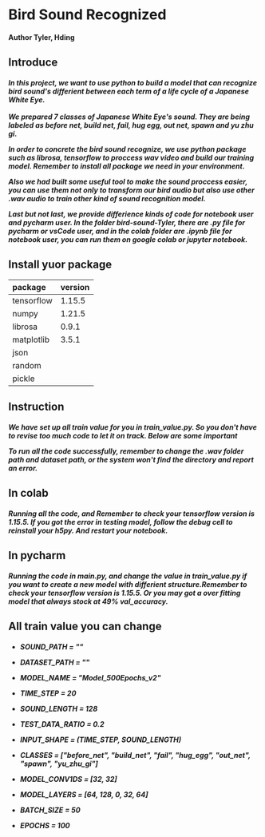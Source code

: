 # Bird Sound Recognized
#### Author Tyler, Hding
##
## Introduce
<h5/>
In this project, we want to use python to build a model that can recognize bird sound's differient between each term of a life cycle of a
Japanese White Eye.
<br />
<br />
We prepared 7 classes of Japanese White Eye's sound.
They are being labeled as before net, build net, fail, hug egg, out net, spawn and yu zhu gi.<br />

In order to concrete the bird sound recognize, we use python package such as librosa, tensorflow to proccess wav video and build our training model. Remember to install all package we need in your environment.<br />

Also we had built some useful tool to make the sound proccess easier,
you can use them not only to transform our bird audio but also use other .wav audio to train other kind of sound recognition model.<br />

Last but not last, we provide differience kinds of code for notebook user and pycharm user. In the folder bird-sound-Tyler, there are .py file for pycharm or vsCode user, and in the colab folder are .ipynb file for notebook user, you can run them on google colab or jupyter notebook.


## Install yuor package

|package|version|
|:----- |:--- |
|tensorflow|1.15.5|
|numpy|1.21.5|
|librosa|0.9.1|
|matplotlib|3.5.1|
|json||
|random||
|pickle||

## Instruction

<h5>
We have set up all train value for you in train_value.py. So you don't have to revise too much code to let it on track.
Below are some important  

To run all the code successfully, remember to change the .wav folder path and dataset path, or the system won't find the directory and report an error.

## In colab

<h5>
Running all the code, and Remember to check your tensorflow version is 1.15.5.
If you got the error in testing model, follow the debug cell to reinstall your h5py. And restart your notebook.

## In pycharm

<h5>
Running the code in main.py, and change the value in train_value.py if you want to create a new model with differient structure.Remember to check your tensorflow version is 1.15.5. Or you may got a over fitting model that always stock at 49% val_accuracy.


## All train value you can change
<h5>

* SOUND_PATH = ""
* DATASET_PATH = ""
* MODEL_NAME = "Model_500Epochs_v2"
* TIME_STEP = 20
* SOUND_LENGTH = 128
* TEST_DATA_RATIO = 0.2
* INPUT_SHAPE = (TIME_STEP, SOUND_LENGTH)
* CLASSES = ["before_net", "build_net", "fail", "hug_egg", "out_net", "spawn", "yu_zhu_gi"]

* MODEL_CONV1DS = [32, 32]
* MODEL_LAYERS = [64, 128, 0, 32, 64]

* BATCH_SIZE = 50
* EPOCHS = 100
